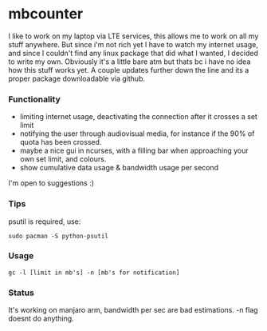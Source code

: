 # mbcounter 

I like to work on my laptop via LTE services, this allows me to work on all my stuff anywhere. But since i'm not rich yet I have to watch my internet usage, and 
since I couldn't find any linux package that did what I wanted, I decided to write my own. Obviously it's a little bare atm but thats bc i have no idea 
how this stuff works yet. A couple updates further down the line and its a proper package downloadable via github. 

### Functionality 
  - limiting internet usage, deactivating the connection after it crosses a set limit
  - notifying the user through audiovisual media, for instance if the 90% of quota has been crossed. 
  - maybe a nice gui in ncurses, with a filling bar when approaching your own set limit, and colours. 
  - show cumulative data usage & bandwidth usage per second

I'm open to suggestions :)

### Tips
psutil is required, use:
```
sudo pacman -S python-psutil
```

### Usage
```
gc -l [limit in mb's] -n [mb's for notification]
```

### Status
It's working on manjaro arm, bandwidth per sec are bad estimations. 
-n flag doesnt do anything. 
